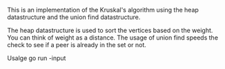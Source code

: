 This is an implementation of the Kruskal's algorithm using the heap datastructure and the union find datastructure.

The heap datastructure is used to sort the vertices based on the weight. You can think of weight as a distance. The usage of union find speeds the check to see if a peer is already in the set or not.

Usalge go run <name of program> -input <inputfile>
